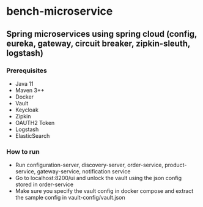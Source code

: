 # bench-microservice

## Spring microservices using spring cloud (config, eureka, gateway, circuit breaker, zipkin-sleuth, logstash)

### Prerequisites
- Java 11
- Maven 3++
- Docker
- Vault
- Keycloak
- Zipkin
- OAUTH2 Token
- Logstash
- ElasticSearch

### How to run
- Run configuration-server, discovery-server, order-service, product-service, gateway-service, notification service
- Go to localhost:8200/ui and unlock the vault using the json config stored in order-service
- Make sure you specify the vault config in docker compose and extract the sample config in vault-config/vault.json
